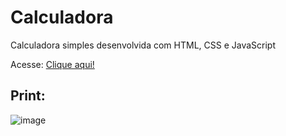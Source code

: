 # Calculadora
Calculadora simples desenvolvida com HTML, CSS e JavaScript

Acesse: <a href="https://markfgui675.github.io/Calculadora/">Clique aqui!</a>
<br>

## Print: 
![image](https://user-images.githubusercontent.com/85682890/129490626-dd94798d-a199-4f11-9434-5421b0946bc9.png)

